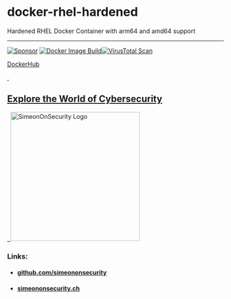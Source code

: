 # docker-rhel-hardened
Hardened RHEL Docker Container with arm64 and amd64 support 

---------------------------
 [![Sponsor](https://img.shields.io/badge/Sponsor-Click%20Here-ff69b4)](https://github.com/sponsors/simeononsecurity) 
[![Docker Image Build](https://github.com/simeononsecurity/docker-rhel-hardened/actions/workflows/docker-image.yml/badge.svg)](https://github.com/simeononsecurity/docker-rhel-hardened/actions/workflows/docker-image.yml)[![VirusTotal Scan](https://github.com/simeononsecurity/docker-rhel-hardened/actions/workflows/virustotal.yml/badge.svg)](https://github.com/simeononsecurity/docker-rhel-hardened/actions/workflows/virustotal.yml)

[DockerHub](https://hub.docker.com/r/simeononsecurity/docker-rhel-hardened)


<a href="https://simeononsecurity.ch" target="_blank" rel="noopener noreferrer">
  <h2>Explore the World of Cybersecurity</h2>
</a>
<a href="https://simeononsecurity.ch" target="_blank" rel="noopener noreferrer">
  <img src="https://simeononsecurity.ch/img/banner.png" alt="SimeonOnSecurity Logo" width="300" height="300">
</a>

### Links:
- #### [github.com/simeononsecurity](https://github.com/simeononsecurity)
- #### [simeononsecurity.ch](https://simeononsecurity.ch)
